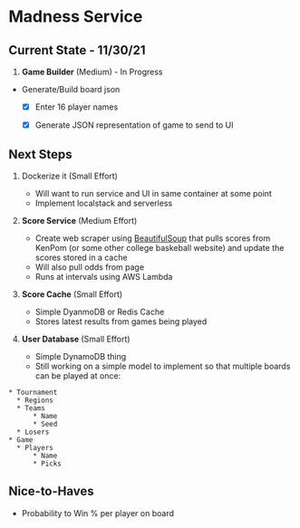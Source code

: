 # Madness Service

## Current State - 11/30/21
1. **Game Builder** (Medium) - In Progress
  * Generate/Build board json
	- [x] Enter 16 player names
	- [x] Generate JSON representation of game to send to UI


## Next Steps

1. Dockerize it (Small Effort)
   *  Will want to run service and UI in same container at some point
   *  Implement localstack and serverless
  
2. **Score Service** (Medium Effort) 
   * Create web scraper using [BeautifulSoup](https://www.crummy.com/software/BeautifulSoup/bs4/doc/) that pulls scores from KenPom (or some other college baskeball website) and update the scores stored in a cache
   * Will also pull odds from page
   * Runs at intervals using AWS Lambda

3. **Score Cache** (Small Effort)
   * Simple DyanmoDB or Redis Cache
   * Stores latest results from games being played

4. **User Database** (Small Effort) 
   * Simple DynamoDB thing
   * Still working on a simple model to implement so that multiple boards can be played at once:
```
* Tournament
  * Regions
  * Teams
      * Name
      * Seed
  * Losers
* Game
  * Players
      * Name
      * Picks 
```


## Nice-to-Haves
* Probability to Win % per player on board


